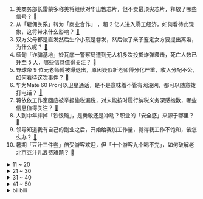 1. 美商务部长雷蒙多称美将继续对华出售芯片，但不卖最顶尖芯片，释放了哪些信号？ [:link:](https://www.zhihu.com/question/620477664)
2. 从「雇佣关系」转为「商业合作」 ，超 2 亿人进入零工经济，如何看待此现象，这将带来什么影响？ [:link:](https://www.zhihu.com/question/620467702)
3. 双方父母都是直发然后生个小孩是卷发，然后做了亲子鉴定女方要提出离婚，为什么呢？ [:link:](https://www.zhihu.com/question/619274471)
4. 缅甸「诈骗基地」妙瓦底一警察局遭到无人机多次投掷炸弹袭击，死亡人数已升至 5 人，哪些信息值得关注？ [:link:](https://www.zhihu.com/question/620484106)
5. 野球帝 9 位元老师傅被曝退出，原因疑似新老师傅分化严重，收入分配不公，如何看待这次事件？ [:link:](https://www.zhihu.com/question/620465143)
6. 华为Mate 60 Pro可以卫星通话，是不是意味着不管有网没网，都可以随意拨打电话？ [:link:](https://www.zhihu.com/question/619814502)
7. 蒋依依工作室回应被举报偷税漏税，对未能按时履行纳税义务深感抱歉，哪些信息值得关注？ [:link:](https://www.zhihu.com/question/620494632)
8. 人到中年摔掉「铁饭碗」，是勇敢还是冲动？职业的「安全感」来源于哪里？ [:link:](https://www.zhihu.com/question/620467237)
9. 领导知道我有自己的副业之后，开始给我加工作量，觉得我工作不饱和，该怎么办？ [:link:](https://www.zhihu.com/question/620457299)
10. 暑期「豆汁三件套」倍受游客欢迎，但「十个游客九个喝不完」，如何破解老北京豆汁儿浪费难题？ [:link:](https://www.zhihu.com/question/620138007)
<details>
<summary>11 ~ 20</summary>

11. 为什么奥本海默会对原子弹爆炸感到后悔？ [:link:](https://www.zhihu.com/question/620274712)
12. 京沪「认房不认贷」首个周末，「售楼处通宵卖房、一天赶上一个月，二手房加速成交」，如何看待当前市场反应？ [:link:](https://www.zhihu.com/question/620460588)
13. 为什么南京大学数学系停止招收学硕？ [:link:](https://www.zhihu.com/question/619700616)
14. 喝完一整杯酒精含量小于 0.5%的酱香拿铁，开车算酒驾吗？ [:link:](https://www.zhihu.com/question/620481288)
15. 为什么泰勒（杨振宁导师、美国氢弹之父）会在至关重要的听证会上说他不了解奥本海默的一些言行？ [:link:](https://www.zhihu.com/question/620396694)
16. 罗布泊四个人不下车会死亡吗？ [:link:](https://www.zhihu.com/question/615519308)
17. 想问下各位老司机这个车位怎么一把倒进去呢？ [:link:](https://www.zhihu.com/question/620249523)
18. 2023 男篮世界杯结束后，周琦回国接受检查，初步诊断腰间盘突出，还需多方会诊，哪些信息值得关注？ [:link:](https://www.zhihu.com/question/620487873)
19. 呼和浩特暴雨过后引发「雷暴哮喘」，当地哮喘患者爆发医院人满为患，如何从医学角度解读此事，怎样防范？ [:link:](https://www.zhihu.com/question/620365548)
20. 考验一下网友的文笔，“成长犹如抽筋剥骨般疼痛”下一句怎么接？ [:link:](https://www.zhihu.com/question/620354806)
</details>
<details>
<summary>21 ~ 30</summary>

21. 一个数初始是0，只通过+1和*2两种操作，最少几次操作能让这个数变成114514？ [:link:](https://www.zhihu.com/question/619706848)
22. 如何评价电视剧《鹊刀门传奇》中演员赵本山的表现？ [:link:](https://www.zhihu.com/question/618539542)
23. 用五座欧冠换世界杯冠军，C 罗沉思 8 秒回答「不」，测谎仪显示为真，如何评价他的选择？ [:link:](https://www.zhihu.com/question/620468499)
24. 千万粉丝网红「秀才」被封背后，中老年市场消费力有多大？如何丰富老年人精神生活的同时避免网络带来的风险？ [:link:](https://www.zhihu.com/question/620450325)
25. 欧洲的小外企，只有 100 多人，应届生值得去吗? [:link:](https://www.zhihu.com/question/620160154)
26. 如果现在想买一辆新车，电动车和油车你更倾向于哪个？ [:link:](https://www.zhihu.com/question/618539620)
27. 《崩坏：星穹铁道》饮月之乱发生了什么，丹枫和刃究竟犯了什么错？ [:link:](https://www.zhihu.com/question/620361112)
28. 华为 Mate60 和 Mate60 Pro 各项参数对比，一千元的差价究竟差到哪里了？ [:link:](https://www.zhihu.com/question/619812389)
29. 你会二刷的电视剧是什么? [:link:](https://www.zhihu.com/question/614322915)
30. 如何评价《崩坏：星穹铁道》9月新更新忘却之庭，是否难度超标？ [:link:](https://www.zhihu.com/question/620466197)
</details>
<details>
<summary>31 ~ 40</summary>

31. 《奥本海默》中为什么奥本海默的情人每次都把奥本海默送的花扔掉？ [:link:](https://www.zhihu.com/question/620088756)
32. 《奥本海默》的观影门槛是否过高？会影响诺兰后续作品在国内的号召力吗？ [:link:](https://www.zhihu.com/question/620137597)
33. 泽连斯基将撤换乌克兰国防部长，为何突然换将？新任国防部长有何优势？ [:link:](https://www.zhihu.com/question/620453623)
34. 尝试医美之前，有哪些「风险」或「误区」提前知道非常必要？ [:link:](https://www.zhihu.com/question/620240175)
35. 贵州茅台与瑞幸咖啡推出「酱香拿铁」，你怎么看待这次跨界联动？ [:link:](https://www.zhihu.com/question/620461688)
36. 职场中不分职级，只有工作角色的称谓，会是一种更合理且人性化的方式吗？ [:link:](https://www.zhihu.com/question/619905221)
37. 美职联迈阿密国际 3-1 洛杉矶 FC，联赛三轮不败，梅西两助攻，阿尔巴破门，如何评价这场比赛？ [:link:](https://www.zhihu.com/question/620468644)
38. 女生的第一款大牌手表，应该怎么选择？ [:link:](https://www.zhihu.com/question/614983036)
39. 如果你是小夭，你会先跟相柳表白心迹吗？ [:link:](https://www.zhihu.com/question/619770934)
40. 为什么现在的年轻人都开始忙着搞副业，工作不饱和还是赚钱太少？ [:link:](https://www.zhihu.com/question/616762734)
</details>
<details>
<summary>41 ~ 50</summary>

41. 职场人电脑买游戏机还是办公机? [:link:](https://www.zhihu.com/question/618881123)
42. 怎么科学有效的去除黑眼圈？ [:link:](https://www.zhihu.com/question/614401339)
43. 梅西职业生涯中多次遭遇「断腿式飞铲」，且 var 清楚记录其膝盖变形瞬间，为何最终他还啥事没有？ [:link:](https://www.zhihu.com/question/620355526)
44. 怎么理解科学的可证伪性? [:link:](https://www.zhihu.com/question/363983260)
45. 为什么有的人在职场上会隐藏自己的能力呢？ [:link:](https://www.zhihu.com/question/619651646)
46. 哪些护肤品让你觉得，买来买去还是 ta 最好用？ [:link:](https://www.zhihu.com/question/616070779)
47. 长期加班会引起工人反感和抵触，对工作效率提升无益，那为啥那么多的私企意识不到这一点？ [:link:](https://www.zhihu.com/question/619958513)
48. 想和三五好友在下班之余一起干副业，有什么副业适合朋友们一起做的？ [:link:](https://www.zhihu.com/question/616762672)
49. 《英雄联盟:双城之战》第二季确认将于 2024 年冬季开播，对此你有哪些期待？ [:link:](https://www.zhihu.com/question/620174399)
50. 美国 8 月非农就业人数增加 18.7 万人，这一数据说明了什么？ [:link:](https://www.zhihu.com/question/620186685)
</details><details>
<summary>bilibili</summary>

</details>